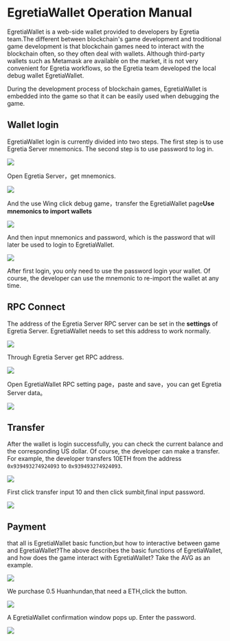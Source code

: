 # EgretiaWallet Operation Manual

EgretiaWallet is a web-side wallet provided to developers by Egretia team.The different between blockchain's game development and troditional game development is  that blockchain games need to interact with the blockchain often, so they often deal with wallets. Although third-party wallets such as Metamask are available on the market, it is not very convenient for Egretia workflows, so the Egretia team developed the local debug wallet EgretiaWallet.

During the development process of blockchain games, EgretiaWallet is embedded into the game so that it can be easily used when debugging the game.

## Wallet login

EgretiaWallet login is currently divided into two steps. The first step is to use Egretia Server mnemonics. The second step is to use password to log in.

![](pic1-1.png)

Open Egretia Server，get mnemonics.

![](./pic01.jpg)

And the use Wing click debug game，transfer the EgretiaWallet page**Use mnemonics to import wallets**

![](./pic02.jpg)

And then input mnemonics and password, which is the password that will later be used to login to EgretiaWallet.

![](./pic03.jpg)

After first login, you only need to use the password login your wallet. Of course, the developer can use the mnemonic to re-import the wallet at any time.

## RPC Connect

The address of the Egretia Server RPC server can be set in the **settings** of Egretia Server. EgretiaWallet needs to set this address to work normally. 

![](pic2-1.png)

Through Egretia Server get RPC address.

![](./pic04.jpg)

Open EgretiaWallet RPC setting page，paste and save，you can get Egretia Server data。

![](./pic05.jpg)

## Transfer

After the wallet is login successfully, you can check the current balance and the corresponding US dollar. Of course, the developer can make a transfer. For example, the developer transfers 10ETH from the address `0x939493274924093` to `0x939493274924093`.

![](pic3-1.png)

First click transfer input 10 and then click sumbit,final input password.

![](./pic06.jpg)

## Payment

that all is EgretiaWallet basic function,but how to interactive between game and EgretiaWallet?The above describes the basic functions of EgretiaWallet, and how does the game interact with EgretiaWallet? Take the AVG as an example.

![](./pic08.jpg)

We purchase 0.5 Huanhundan,that need a ETH,click the button.

![](./pic09.jpg)

A EgretiaWallet confirmation window pops up. Enter the password.

![](pic3-5.png)